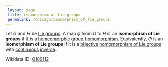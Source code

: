 ```yaml
---
 layout: page
 title: isomorphism of Lie groups
 permalink: /chicago/isomorphism_of_lie_groups
---
```

Let $G$ and $H$ be [Lie groups](https://mathgloss.github.io/MathGloss/Lie_group). A map $\phi$ from $G$ to $H$ is an **isomorphism of Lie groups** if it is a [homeomorphic](https://mathgloss.github.io/MathGloss/homeomorphism) [group homomorphism](https://mathgloss.github.io/MathGloss/group_homomorphism). Equivalently, $\Phi$ is an **isomorphism of Lie groups** if it is a [bijective](https://mathgloss.github.io/MathGloss/bijective) [homomorphism of Lie groups](https://mathgloss.github.io/MathGloss/homomorphism_of_Lie_groups) with [continuous](https://mathgloss.github.io/MathGloss/continuous) [inverse](https://mathgloss.github.io/MathGloss/inverse_function).

Wikidata ID: [Q189112](https://www.wikidata.org/wiki/Q189112)